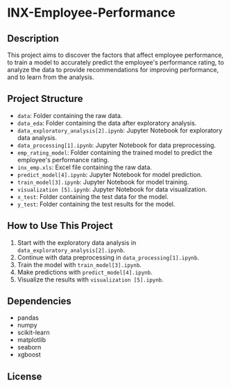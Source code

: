 # INX-Employee-Performance

## Description
This project aims to discover the factors that affect employee performance, to train a model to accurately predict the employee's performance rating, to analyze the data to provide recommendations for improving performance, and to learn from the analysis.

## Project Structure
- `data`: Folder containing the raw data.
- `data_eda`: Folder containing the data after exploratory analysis.
- `data_exploratory_analysis[2].ipynb`: Jupyter Notebook for exploratory data analysis.
- `data_processing[1].ipynb`: Jupyter Notebook for data preprocessing.
- `emp_rating_model`: Folder containing the trained model to predict the employee's performance rating.
- `inx_emp.xls`: Excel file containing the raw data.
- `predict_model[4].ipynb`: Jupyter Notebook for model prediction.
- `train_model[3].ipynb`: Jupyter Notebook for model training.
- `visualization [5].ipynb`: Jupyter Notebook for data visualization.
- `x_test`: Folder containing the test data for the model.
- `y_test`: Folder containing the test results for the model.

## How to Use This Project
1. Start with the exploratory data analysis in `data_exploratory_analysis[2].ipynb`.
2. Continue with data preprocessing in `data_processing[1].ipynb`.
3. Train the model with `train_model[3].ipynb`.
4. Make predictions with `predict_model[4].ipynb`.
5. Visualize the results with `visualization [5].ipynb`.

## Dependencies
- pandas
- numpy
- scikit-learn
- matplotlib
- seaborn
- xgboost

## License
